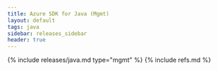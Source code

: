 ```yaml
---
title: Azure SDK for Java (Mgmt)
layout: default
tags: java
sidebar: releases_sidebar
header: true
---
```

{% include releases/java.md type="mgmt" %}
{% include refs.md %}
